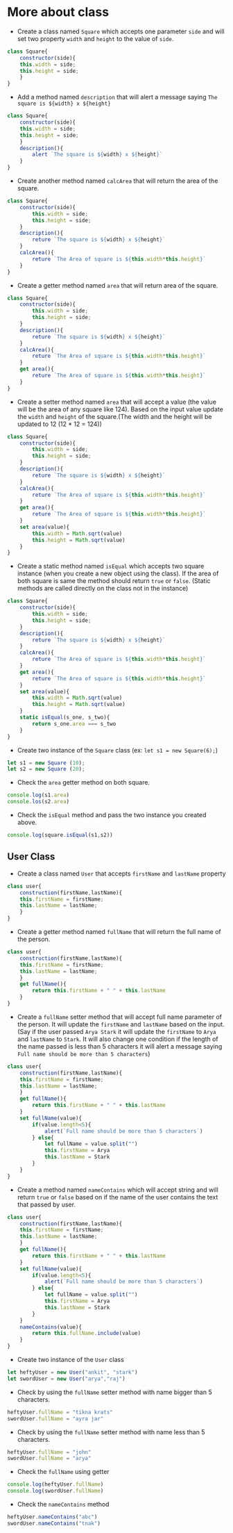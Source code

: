 # More about class

- Create a class named `Square` which accepts one parameter `side` and will set two property `width` and `height` to the value of `side`.
```js
class Square{
    constructor(side){
    this.width = side;
    this.height = side;
    }
}
```
- Add a method named `description` that will alert a message saying `The square is ${width} x ${height}`
```js
class Square{
    constructor(side){
    this.width = side;
    this.height = side;
    }
    description(){
        alert `The square is ${width} x ${height}`
    }
}
```
- Create another method named `calcArea` that will return the area of the square.
```js
class Square{
    constructor(side){
        this.width = side;
        this.height = side;
    }
    description(){
        reture `The square is ${width} x ${height}`
    }
    calcArea(){
        reture `The Area of square is ${this.width*this.height}`
    }
}
```
- Create a getter method named `area` that will return area of the square.
```js
class Square{
    constructor(side){
        this.width = side;
        this.height = side;
    }
    description(){
        reture `The square is ${width} x ${height}`
    }
    calcArea(){
        reture `The Area of square is ${this.width*this.height}`
    }
    get area(){
        reture `The Area of square is ${this.width*this.height}`
    }
}
```
- Create a setter method named `area` that will accept a value (the value will be the area of any square like 124). Based on the input value update the `width` and `height` of the square.(The width and the height will be updated to 12 (12 \* 12 = 124))
```js
class Square{
    constructor(side){
        this.width = side;
        this.height = side;
    }
    description(){
        reture `The square is ${width} x ${height}`
    }
    calcArea(){
        reture `The Area of square is ${this.width*this.height}`
    }
    get area(){
        reture `The Area of square is ${this.width*this.height}`
    }
    set area(value){
        this.width = Math.sqrt(value)
        this.height = Math.sqrt(value)
    }
}
```
- Create a static method named `isEqual` which accepts two square instance (when you create a new object using the class). If the area of both square is same the method should return `true` or `false`. (Static methods are called directly on the class not in the instance)
```js
class Square{
    constructor(side){
        this.width = side;
        this.height = side;
    }
    description(){
        reture `The square is ${width} x ${height}`
    }
    calcArea(){
        reture `The Area of square is ${this.width*this.height}`
    }
    get area(){
        reture `The Area of square is ${this.width*this.height}`
    }
    set area(value){
        this.width = Math.sqrt(value)
        this.height = Math.sqrt(value)
    }
    static isEqual(s_one, s_two){
        return s_one.area === s_two
    }
}
```
- Create two instance of the `Square` class (ex: `let s1 = new Square(6);`)
```js
let s1 = new Square (10);
let s2 = new Square (20);
```
- Check the `area` getter method on both square.
```js
console.log(s1.area)
console.los(s2.area)
```
- Check the `isEqual` method and pass the two instance you created above.
```js
console.log(square.isEqual(s1,s2))
```
## User Class

- Create a class named `User` that accepts `firstName` and `lastName` property
```js
class user{
    construction(firstName,lastName){
    this.firstName = firstName;
    this.lastName = lastName;
    }
}
```
- Create a getter method named `fullName` that will return the full name of the person.
```js
class user{
    construction(firstName,lastName){
    this.firstName = firstName;
    this.lastName = lastName;
    }
    get fullName(){
        return this.firstName + " " + this.lastName
    }
}
```
- Create a `fullName` setter method that will accept full name parameter of the person. It will update the `firstName` and `lastName` based on the input. (Say if the user passed `Arya Stark` it will update the `firstName` to `Arya` and `lastName` to `Stark`. It will also change one condition if the length of the name passed is less than 5 characters it will alert a message saying `Full name should be more than 5 characters`)
```js
class user{
    construction(firstName,lastName){
    this.firstName = firstName;
    this.lastName = lastName;
    }
    get fullName(){
        return this.firstName + " " + this.lastName
    }
    set fullName(value){
        if(value.length<5){
            alert(`Full name should be more than 5 characters`)
        } else{
            let fullName = value.split("")
            this.firstName = Arya
            this.lastName = Stark
        }
    }
}
```
- Create a method named `nameContains` which will accept string and will return `true` or `false` based on if the name of the user contains the text that passed by user.
```js
class user{
    construction(firstName,lastName){
    this.firstName = firstName;
    this.lastName = lastName;
    }
    get fullName(){
        return this.firstName + " " + this.lastName
    }
    set fullName(value){
        if(value.length<5){
            alert(`Full name should be more than 5 characters`)
        } else{
            let fullName = value.split("")
            this.firstName = Arya
            this.lastName = Stark
        }
    }
    nameContains(value){
        return this.fullName.include(value)
    }
}
```
- Create two instance of the `User` class
```js
let heftyUser = new User("ankit", "stark")
let swordUser = new User("arya","raj")
```
- Check by using the `fullName` setter method with name bigger than 5 characters.
```js
heftyUser.fullName = "tikna krats"
swordUser.fullName = "ayra jar"
```
- Check by using the `fullName` setter method with name less than 5 characters.
```js
heftyUser.fullName = "john"
swordUser.fullName = "arya"
```
- Check the `fullName` using getter
```js
console.log(heftyUser.fullName)
console.log(swordUser.fullName)
```
- Check the `nameContains` method
```js
heftyUser.nameContains("abc")
swordUser.nameContains("tnak")
```